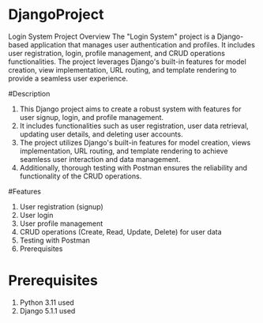 # DjangoProject

Login System Project Overview The "Login System" project is a Django-based application that manages user authentication and profiles. It includes user registration, login, profile management, and CRUD operations functionalities. The project leverages Django's built-in features for model creation, view implementation, URL routing, and template rendering to provide a seamless user experience.

#Description

1. This Django project aims to create a robust system with features for user signup, login, and profile management.
2. It includes functionalities such as user registration, user data retrieval, updating user details, and deleting user accounts.
3. The project utilizes Django's built-in features for model creation, views implementation, URL routing, and template rendering to achieve seamless user interaction and data management.
4. Additionally, thorough testing with Postman ensures the reliability and functionality of the CRUD operations.

#Features

1. User registration (signup)
2. User login
3. User profile management
4. CRUD operations (Create, Read, Update, Delete) for user data
5. Testing with Postman
6. Prerequisites

# Prerequisites

1. Python 3.11 used
2. Django 5.1.1 used
